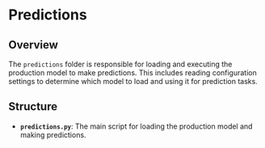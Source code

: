 # Predictions

## Overview

The `predictions` folder is responsible for loading and executing the production model to make predictions. This includes reading configuration settings to determine which model to load and using it for prediction tasks.

## Structure

- **`predictions.py`**: The main script for loading the production model and making predictions. 

